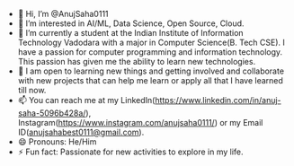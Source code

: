 - 👋 Hi, I’m @AnujSaha0111
- 👀 I’m interested in AI/ML, Data Science, Open Source, Cloud.
- 🌱 I’m currently a student at the Indian Institute of Information Technology Vadodara with a major in Computer Science(B. Tech CSE). I have a passion for computer programming and information technology. This passion has given me the ability to learn new technologies. 
- 💞️ I am open to learning new things and getting involved and collaborate with new projects that can help me learn or apply all that I have learned till now.
- 📫 You can reach me at my LinkedIn(https://www.linkedin.com/in/anuj-saha-5096b428a/), Instagram(https://www.instagram.com/anujsaha0111/) or my Email ID(anujsahabest0111@gmail.com).
- 😄 Pronouns: He/Him
- ⚡ Fun fact: Passionate for new activities to explore in my life.

<!---
AnujSaha0111/AnujSaha0111 is a ✨ special ✨ repository because its `README.md` (this file) appears on your GitHub profile.
You can click the Preview link to take a look at your changes.
--->
